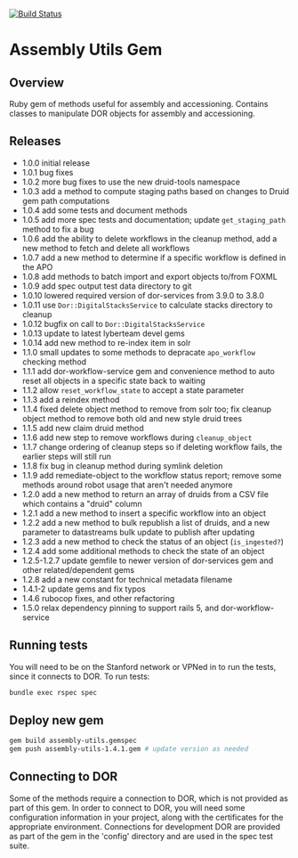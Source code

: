 [![Build Status](https://travis-ci.org/sul-dlss/assembly-utils.png?branch=master)](https://travis-ci.org/sul-dlss/assembly-utils)

# Assembly Utils Gem

## Overview
Ruby gem of methods useful for assembly and accessioning. Contains classes to
manipulate DOR objects for assembly and accessioning.

## Releases

*   1.0.0 initial release
*   1.0.1 bug fixes
*   1.0.2 more bug fixes to use the new druid-tools namespace
*   1.0.3 add a method to compute staging paths based on changes to Druid gem path computations
*   1.0.4 add some tests and document methods
*   1.0.5 add more spec tests and documentation; update `get_staging_path` method to fix a bug
*   1.0.6 add the ability to delete workflows in the cleanup method, add a new
    method to fetch and delete all workflows
*   1.0.7 add a new method to determine if a specific workflow is defined in the APO
*   1.0.8 add methods to batch import and export objects to/from FOXML
*   1.0.9 add spec output test data directory to git
*   1.0.10 lowered required version of dor-services from 3.9.0 to 3.8.0
*   1.0.11 use `Dor::DigitalStacksService` to calculate stacks directory to cleanup
*   1.0.12 bugfix on call to `Dor::DigitalStacksService`
*   1.0.13 update to latest lyberteam devel gems
*   1.0.14 add new method to re-index item in solr
*   1.1.0  small updates to some methods to depracate `apo_workflow` checking method
*   1.1.1  add dor-workflow-service gem and convenience method to auto reset
    all objects in a specific state back to waiting
*   1.1.2  allow `reset_workflow_state` to accept a state parameter
*   1.1.3  add a reindex method
*   1.1.4  fixed delete object method to remove from solr too; fix cleanup
    object method to remove both old and new style druid trees
*   1.1.5 add new claim druid method
*   1.1.6 add new step to remove workflows during `cleanup_object`
*   1.1.7 change ordering of cleanup steps so if deleting workflow fails, the
    earlier steps will still run
*   1.1.8 fix bug in cleanup method during symlink deletion
*   1.1.9 add remediate-object to the workflow status report; remove some
    methods around robot usage that aren't needed anymore
*   1.2.0 add a new method to return an array of druids from a CSV file which contains a "druid" column
*   1.2.1 add a new method to insert a specific workflow into an object
*   1.2.2 add a new method to bulk republish a list of druids, and a new
    parameter to datastreams bulk update to publish after updating
*   1.2.3 add a new method to check the status of an object (`is_ingested?`)
*   1.2.4 add some additional methods to check the state of an object
*   1.2.5-1.2.7  update gemfile to newer version of dor-services gem and other related/dependent gems
*   1.2.8 add a new constant for technical metadata filename
*   1.4.1-2 update gems and fix typos
*   1.4.6 rubocop fixes, and other refactoring
*   1.5.0 relax dependency pinning to support rails 5, and dor-workflow-service

## Running tests

You will need to be on the Stanford network or VPNed in to run the
tests, since it connects to DOR.  To run tests:

```bash
bundle exec rspec spec
```

## Deploy new gem

```bash
gem build assembly-utils.gemspec
gem push assembly-utils-1.4.1.gem # update version as needed
```

## Connecting to DOR

Some of the methods require a connection to DOR, which is not provided as part
of this gem.  In order to connect to DOR, you will need some configuration
information in your project, along with the certificates for the appropriate
environment.  Connections for development DOR are provided as part of the gem
in the 'config' directory and are used in the spec test suite.
